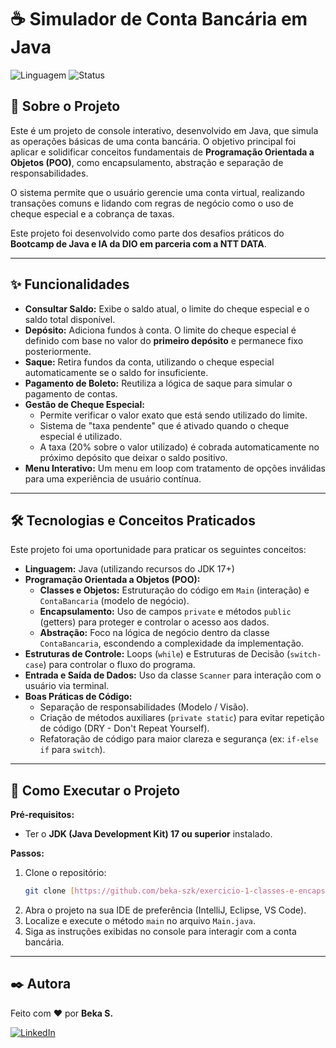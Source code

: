 # ☕ Simulador de Conta Bancária em Java

![Linguagem](https://img.shields.io/badge/Linguagem-Java-blue.svg)
![Status](https://img.shields.io/badge/Status-Concluído-green.svg)

## 📄 Sobre o Projeto

Este é um projeto de console interativo, desenvolvido em Java, que simula as operações básicas de uma conta bancária. O objetivo principal foi aplicar e solidificar conceitos fundamentais de **Programação Orientada a Objetos (POO)**, como encapsulamento, abstração e separação de responsabilidades.

O sistema permite que o usuário gerencie uma conta virtual, realizando transações comuns e lidando com regras de negócio como o uso de cheque especial e a cobrança de taxas.

Este projeto foi desenvolvido como parte dos desafios práticos do **Bootcamp de Java e IA da DIO em parceria com a NTT DATA**.

---

## ✨ Funcionalidades

* **Consultar Saldo:** Exibe o saldo atual, o limite do cheque especial e o saldo total disponível.
* **Depósito:** Adiciona fundos à conta. O limite do cheque especial é definido com base no valor do **primeiro depósito** e permanece fixo posteriormente.
* **Saque:** Retira fundos da conta, utilizando o cheque especial automaticamente se o saldo for insuficiente.
* **Pagamento de Boleto:** Reutiliza a lógica de saque para simular o pagamento de contas.
* **Gestão de Cheque Especial:**
    * Permite verificar o valor exato que está sendo utilizado do limite.
    * Sistema de "taxa pendente" que é ativado quando o cheque especial é utilizado.
    * A taxa (20% sobre o valor utilizado) é cobrada automaticamente no próximo depósito que deixar o saldo positivo.
* **Menu Interativo:** Um menu em loop com tratamento de opções inválidas para uma experiência de usuário contínua.

---

## 🛠️ Tecnologias e Conceitos Praticados

Este projeto foi uma oportunidade para praticar os seguintes conceitos:

* **Linguagem:** Java (utilizando recursos do JDK 17+)
* **Programação Orientada a Objetos (POO):**
    * **Classes e Objetos:** Estruturação do código em `Main` (interação) e `ContaBancaria` (modelo de negócio).
    * **Encapsulamento:** Uso de campos `private` e métodos `public` (getters) para proteger e controlar o acesso aos dados.
    * **Abstração:** Foco na lógica de negócio dentro da classe `ContaBancaria`, escondendo a complexidade da implementação.
* **Estruturas de Controle:** Loops (`while`) e Estruturas de Decisão (`switch-case`) para controlar o fluxo do programa.
* **Entrada e Saída de Dados:** Uso da classe `Scanner` para interação com o usuário via terminal.
* **Boas Práticas de Código:**
    * Separação de responsabilidades (Modelo / Visão).
    * Criação de métodos auxiliares (`private static`) para evitar repetição de código (DRY - Don't Repeat Yourself).
    * Refatoração de código para maior clareza e segurança (ex: `if-else if` para `switch`).

---

## 🚀 Como Executar o Projeto

**Pré-requisitos:**
* Ter o **JDK (Java Development Kit) 17 ou superior** instalado.

**Passos:**
1.  Clone o repositório:
    ```bash
    git clone [https://github.com/beka-szk/exercicio-1-classes-e-encapsulamento-DIO.git](https://github.com/beka-szk/exercicio-1-classes-e-encapsulamento-DIO.git)
    ```
2.  Abra o projeto na sua IDE de preferência (IntelliJ, Eclipse, VS Code).
3.  Localize e execute o método `main` no arquivo `Main.java`.
4.  Siga as instruções exibidas no console para interagir com a conta bancária.

---

## ✒️ Autora

Feito com ❤️ por **Beka S.**

[![LinkedIn](https://img.shields.io/badge/linkedin-%230077B5.svg?style=for-the-badge&logo=linkedin&logoColor=white)](https://www.linkedin.com/in/beka-szk/)
